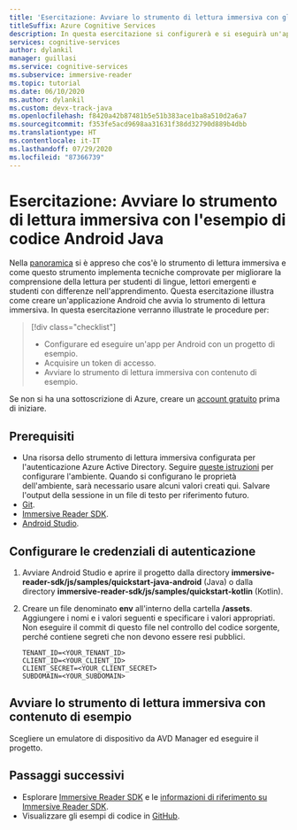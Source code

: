 ```yaml
---
title: 'Esercitazione: Avviare lo strumento di lettura immersiva con gli esempi di codice Android'
titleSuffix: Azure Cognitive Services
description: In questa esercitazione si configurerà e si eseguirà un'applicazione Android di esempio che avvia lo strumento di lettura immersiva.
services: cognitive-services
author: dylankil
manager: guillasi
ms.service: cognitive-services
ms.subservice: immersive-reader
ms.topic: tutorial
ms.date: 06/10/2020
ms.author: dylankil
ms.custom: devx-track-java
ms.openlocfilehash: f8420a42b87481b5e51b383ace1ba8a510d2a6a7
ms.sourcegitcommit: f353fe5acd9698aa31631f38dd32790d889b4dbb
ms.translationtype: HT
ms.contentlocale: it-IT
ms.lasthandoff: 07/29/2020
ms.locfileid: "87366739"
---
```

# <a name="tutorial-start-the-immersive-reader-using-the-android-java-code-sample"></a>Esercitazione: Avviare lo strumento di lettura immersiva con l'esempio di codice Android Java

Nella [panoramica](./overview.md) si è appreso che cos'è lo strumento di lettura immersiva e come questo strumento implementa tecniche comprovate per migliorare la comprensione della lettura per studenti di lingue, lettori emergenti e studenti con differenze nell'apprendimento. Questa esercitazione illustra come creare un'applicazione Android che avvia lo strumento di lettura immersiva. In questa esercitazione verranno illustrate le procedure per:

> [!div class="checklist"]
> * Configurare ed eseguire un'app per Android con un progetto di esempio.
> * Acquisire un token di accesso.
> * Avviare lo strumento di lettura immersiva con contenuto di esempio.

Se non si ha una sottoscrizione di Azure, creare un [account gratuito](https://azure.microsoft.com/free/?WT.mc_id=A261C142F) prima di iniziare.

## <a name="prerequisites"></a>Prerequisiti

* Una risorsa dello strumento di lettura immersiva configurata per l'autenticazione Azure Active Directory. Seguire [queste istruzioni](./how-to-create-immersive-reader.md) per configurare l'ambiente. Quando si configurano le proprietà dell'ambiente, sarà necessario usare alcuni valori creati qui. Salvare l'output della sessione in un file di testo per riferimento futuro.
* [Git](https://git-scm.com/).
* [Immersive Reader SDK](https://github.com/microsoft/immersive-reader-sdk).
* [Android Studio](https://developer.android.com/studio).

## <a name="configure-authentication-credentials"></a>Configurare le credenziali di autenticazione

1. Avviare Android Studio e aprire il progetto dalla directory **immersive-reader-sdk/js/samples/quickstart-java-android** (Java) o dalla directory **immersive-reader-sdk/js/samples/quickstart-kotlin** (Kotlin).

1. Creare un file denominato **env** all'interno della cartella **/assets**. Aggiungere i nomi e i valori seguenti e specificare i valori appropriati. Non eseguire il commit di questo file nel controllo del codice sorgente, perché contiene segreti che non devono essere resi pubblici.
    
    ```text
    TENANT_ID=<YOUR_TENANT_ID>
    CLIENT_ID=<YOUR_CLIENT_ID>
    CLIENT_SECRET=<YOUR_CLIENT_SECRET>
    SUBDOMAIN=<YOUR_SUBDOMAIN>
    ```

## <a name="start-the-immersive-reader-with-sample-content"></a>Avviare lo strumento di lettura immersiva con contenuto di esempio

Scegliere un emulatore di dispositivo da AVD Manager ed eseguire il progetto.

## <a name="next-steps"></a>Passaggi successivi

* Esplorare [Immersive Reader SDK](https://github.com/microsoft/immersive-reader-sdk) e le [informazioni di riferimento su Immersive Reader SDK](./reference.md).
* Visualizzare gli esempi di codice in [GitHub](https://github.com/microsoft/immersive-reader-sdk/tree/master/js/samples/).